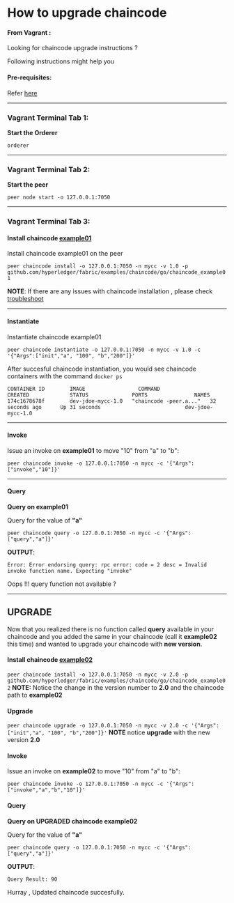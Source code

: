 # How to upgrade chaincode

#### From Vagrant :
Looking for chaincode upgrade instructions ?

Following instructions might help you

#### Pre-requisites:
Refer [here](https://github.com/asararatnakar/V1_Chaincode/blob/master/README.md#pre-requisites)

--------------------------------------------------------------------------------

### Vagrant Terminal Tab 1: 

**Start the Orderer**

`orderer`

--------------------------------------------------------------------------------

### Vagrant Terminal Tab 2: 

**Start the peer**

`peer node start -o 127.0.0.1:7050`

--------------------------------------------------------------------------------

### Vagrant Terminal Tab 3:

#### Install chaincode [example01](https://github.com/hyperledger/fabric/tree/master/examples/chaincode/go/chaincode_example01)
Install chaincode example01 on the peer

`
peer chaincode install -o 127.0.0.1:7050 -n mycc -v 1.0 -p github.com/hyperledger/fabric/examples/chaincode/go/chaincode_example01
`


**NOTE**: If there are any issues with chaincode installation , please check [troubleshoot](https://github.com/asararatnakar/V1_Chaincode/blob/master/README.md#trooubleshoot)

--------------------------------------------------------------------------------

#### Instantiate
Instantiate chaincode example01

`
peer chaincode instantiate -o 127.0.0.1:7050 -n mycc -v 1.0 -c '{"Args":["init","a", "100", "b","200"]}'
`

After succesful chaincode instantiation, you would see chaincode containers with the command `docker ps`
```
CONTAINER ID        IMAGE                 COMMAND                  CREATED             STATUS              PORTS               NAMES
174c1678678f        dev-jdoe-mycc-1.0   "chaincode -peer.a..."   32 seconds ago      Up 31 seconds                           dev-jdoe-mycc-1.0
```
--------------------------------------------------------------------------------

#### Invoke

Issue an invoke on **example01** to move "10" from "a" to "b":

 `peer chaincode invoke -o 127.0.0.1:7050 -n mycc -c '{"Args":["invoke","10"]}'`

--------------------------------------------------------------------------------

#### Query

**Query on example01**

Query for the value of **"a"**

`peer chaincode query -o 127.0.0.1:7050 -n mycc -c '{"Args":["query","a"]}'`

**OUTPUT**:
```
Error: Error endorsing query: rpc error: code = 2 desc = Invalid invoke function name. Expecting "invoke"
```

Oops !!! query function not available ?

--------------------------------------------------------------------------------

## UPGRADE

Now that you realized there is no function called **query** available in your chaincode and you added the same in your chaincode (call it **example02** this time) and wanted to upgrade your chaincode with **new version**.

#### Install chaincode [example02](https://github.com/hyperledger/fabric/tree/master/examples/chaincode/go/chaincode_example02)
`
peer chaincode install -o 127.0.0.1:7050 -n mycc -v 2.0 -p github.com/hyperledger/fabric/examples/chaincode/go/chaincode_example02
`
**NOTE:**  Notice the change in the version number to **2.0** and the chaincode path to **example02**

#### Upgrade

`
peer chaincode upgrade -o 127.0.0.1:7050 -n mycc -v 2.0 -c '{"Args":["init","a", "100", "b","200"]}'
`
**NOTE** notice **upgrade** with the new version **2.0**

#### Invoke

Issue an invoke on **example02** to move "10" from "a" to "b":

 `peer chaincode invoke -o 127.0.0.1:7050 -n mycc -c '{"Args":["invoke","a","b","10"]}'`

#### Query

**Query on UPGRADED chaincode example02**

Query for the value of **"a"**

`peer chaincode query -o 127.0.0.1:7050 -n mycc -c '{"Args":["query","a"]}'`

**OUTPUT**:
```
Query Result: 90
```

Hurray , Updated chaincode succesfully.
